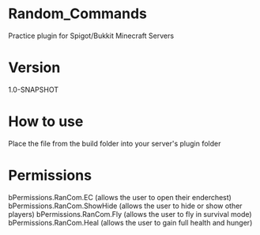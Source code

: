 # Random_Commands
Practice plugin for Spigot/Bukkit Minecraft Servers

# Version
1.0-SNAPSHOT

# How to use
Place the file from the build folder into your server's plugin folder

# Permissions
bPermissions.RanCom.EC (allows the user to open their enderchest)
bPermissions.RanCom.ShowHide (allows the user to hide or show other players)
bPermissions.RanCom.Fly (allows the user to fly in survival mode)
bPermissions.RanCom.Heal (allows the user to gain full health and hunger)
